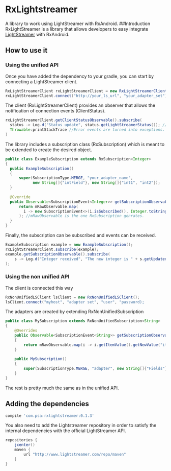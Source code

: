 # RxLightstreamer
A library to work using LightStreamer with RxAndroid.
##Introduction
RxLightStreamer is a library that allows developers to easy integrate [LightStreamer](https://www.lightstreamer.com/) with RxAndroid.

## How to use it
### Using the unified API
Once you have added the dependency to your gradle, you can start by connecting a LightStreamer client.
```java
RxLightStreamerClient rxLightStreamerClient = new RxLightStreamerClient();
rxLightStreamerClient.connect("http://your_ls_url", "your_adapter_set");
```
The client (RxLightStreamerClient) provides an observer that allows the notification of connection events (ClientStatus).
```java
rxLightStreamerClient.getClientStatusObservable().subscribe(
  status -> Log.d("Status update", status.getLightStreamerStatus()); //This method would print the status just as returned by LS
  Throwable:printStackTrace //Error events are turned into exceptions.
)
```

The library includes a subscription class (RxSubscription) which is meant to be extended to create the desired object.
```java
public class ExampleSubscription extends RxSubscription<Integer>
{
  public ExampleSubscription()
  {
      super(SubscriptionType.MERGE, "your_adapter_name", 
            new String[]{"intField"}, new String[]{"int1", "int2"});
  }
  
  @Override
  public Observable<SubscriptionEvent<Integer>> getSubscriptionObservable() {
      return mRawObservable.map(
        i -> new SubscriptionEvent<>(i.isSubscribed(), Integer.toString(i.getValue("intField"))
      ); //mRawObservable is the one RxSubscription genrates.
  }
}
```

Finally, the subscription can be subscribed and events can be received.
```java
ExampleSubscription example = new ExampleSubscription();
rxLightStreamerClient.subscribe(example);
example.getSubscriptionObservable().subscribe(
    s -> Log.d("Integer received", "The new integer is " + s.getUpdatedItem())
);
```
### Using the non unified API
The client is connected this way
```java
RxNonUnifiedLSClient lsClient = new RxNonUnifiedLSClient();
lsClient.connect("myhost", "adapter set", "user", "password);
```

The adapters are created by extending RxNonUnifiedSubscription
```java
public class MySubscription extends RxNonUnifiedSubscription<String>
{
    @Overrides
    public Observable<SubscriptionEvent<String>> getSubscriptionObservable()
    {
        return mRawObservable.map(i -> i.getItemValue().getNewValue("items"));
    }
    
    public MySubscription()
    {
        super(SubscriptionType.MERGE, "adapter", new String[]{"Fields"}, new String[]{"items"}, true);
    }
}
```
The rest is pretty much the same as in the unified API.

## Adding the dependencies
```gradle
compile 'com.psa:rxlightstreamer:0.1.3'
```
You also need to add the Lightstreamer repository in order to satisfy the internal dependencies with the
official LightStreamer API.
```gradle
repositories {
    jcenter()
    maven {
        url "http://www.lightstreamer.com/repo/maven"
    }
}
```